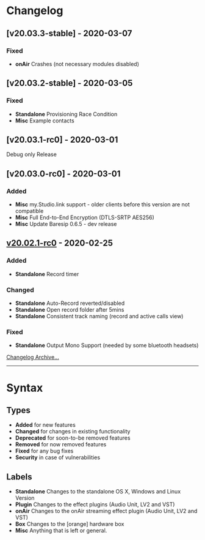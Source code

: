 # Changelog

## [v20.03.3-stable] - 2020-03-07

### Fixed

- **onAir** Crashes (not necessary modules disabled)


## [v20.03.2-stable] - 2020-03-05

### Fixed

- **Standalone** Provisioning Race Condition
- **Misc** Example contacts


## [v20.03.1-rc0] - 2020-03-01

Debug only Release


## [v20.03.0-rc0] - 2020-03-01

### Added

- **Misc** my.Studio.link support - older clients before this version are not compatible
- **Misc** Full End-to-End Encryption (DTLS-SRTP AES256)
- **Misc** Update Baresip 0.6.5 - dev release


## [v20.02.1-rc0] - 2020-02-25

### Added
- **Standalone** Record timer

### Changed

- **Standalone** Auto-Record reverted/disabled
- **Standalone** Open record folder after 5mins
- **Standalone** Consistent track naming (record and active calls view)

### Fixed

- **Standalone** Output Mono Support (needed by some bluetooth headsets)


[Changelog Archive...](https://github.com/Studio-Link/app/blob/v20.xx.x/CHANGELOG-ARCHIVE.md)

---

# Syntax

## Types

- **Added** for new features
- **Changed** for changes in existing functionality
- **Deprecated** for soon-to-be removed features
- **Removed** for now removed features
- **Fixed** for any bug fixes
- **Security** in case of vulnerabilities

## Labels

- **Standalone** Changes to the standalone OS X, Windows and Linux Version
- **Plugin** Changes to the effect plugins (Audio Unit, LV2 and VST)
- **onAir** Changes to the onAir streaming effect plugin (Audio Unit, LV2 and VST)
- **Box** Changes to the [orange] hardware box
- **Misc** Anything that is left or general.




[Unreleased]: https://github.com/Studio-Link/app/compare/v20.02.1-rc0...HEAD
[v20.02.1-rc0]: https://github.com/Studio-Link/app/compare/v20.02.0-rc0...v20.02.1-rc0
